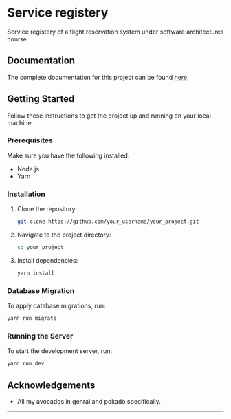 # Service registery

Service registery of a flight reservation system under software architectures course

## Documentation

The complete documentation for this project can be found [here](https://documenter.getpostman.com/view/35183189/2sA3QqgYBW#df84e695-4285-42ce-b5e1-96b1bdf2c368).

## Getting Started

Follow these instructions to get the project up and running on your local machine.

### Prerequisites

Make sure you have the following installed:

- Node.js
- Yarn

### Installation

1. Clone the repository:

   ```bash
   git clone https://github.com/your_username/your_project.git
   ```

2. Navigate to the project directory:

   ```bash
   cd your_project
   ```

3. Install dependencies:
   ```bash
   yarn install
   ```

### Database Migration

To apply database migrations, run:

```bash
yarn run migrate
```

### Running the Server

To start the development server, run:

```bash
yarn run dev
```

## Acknowledgements

- All my avocados in genral and pokado specifically.

---

